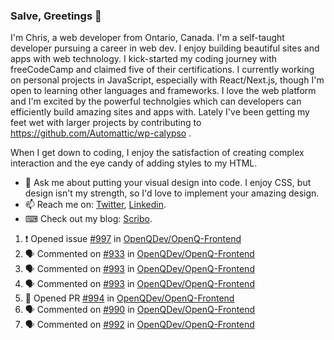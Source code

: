 ### Salve, Greetings 👋

I'm Chris, a web developer from Ontario, Canada. I'm a self-taught developer pursuing a career in web dev. I enjoy building beautiful sites and apps with web technology.
I kick-started my coding journey with freeCodeCamp and claimed five of their certifications.  I currently working on personal projects in JavaScript, especially with React/Next.js, though I'm open to learning other languages and frameworks. I love the web platform and I'm excited by the powerful technolgies which can developers can efficiently build amazing sites and apps with. Lately I've been getting my feet wet with larger projects by contributing to https://github.com/Automattic/wp-calypso .

When I get down to coding, I enjoy the satisfaction of creating complex interaction and the eye candy of adding styles to my HTML. 

- 💬 Ask me about putting your visual design into code. I enjoy CSS, but design isn't my strength, so I'd love to implement your amazing design.
- 📫 Reach me on: [Twitter](https://twitter.com/Christo28120856), [Linkedin](https://www.linkedin.com/in/christopher-stevers-07b9a5204/).
- ⌨ Check out my blog: [Scribo](https://christopherstevers.cf).
<!--
**Christopher-Stevers/Christopher-Stevers** is a ✨ _special_ ✨ repository because its `README.md` (this file) appears on your GitHub profile.

Here are some ideas to get you started:

- 🔭 I’m currently working on ...
- 🌱 I’m currently learning ...
- 👯 I’m looking to collaborate on ...
- 🤔 I’m looking for help with ...
- 😄 Pronouns: ...
- ⚡ Fun fact: ...
-->

<!--START_SECTION:activity-->
1. ❗️ Opened issue [#997](https://github.com/OpenQDev/OpenQ-Frontend/issues/997) in [OpenQDev/OpenQ-Frontend](https://github.com/OpenQDev/OpenQ-Frontend)
2. 🗣 Commented on [#933](https://github.com/OpenQDev/OpenQ-Frontend/issues/933) in [OpenQDev/OpenQ-Frontend](https://github.com/OpenQDev/OpenQ-Frontend)
3. 🗣 Commented on [#993](https://github.com/OpenQDev/OpenQ-Frontend/issues/993) in [OpenQDev/OpenQ-Frontend](https://github.com/OpenQDev/OpenQ-Frontend)
4. 🗣 Commented on [#993](https://github.com/OpenQDev/OpenQ-Frontend/issues/993) in [OpenQDev/OpenQ-Frontend](https://github.com/OpenQDev/OpenQ-Frontend)
5. 💪 Opened PR [#994](https://github.com/OpenQDev/OpenQ-Frontend/pull/994) in [OpenQDev/OpenQ-Frontend](https://github.com/OpenQDev/OpenQ-Frontend)
6. 🗣 Commented on [#990](https://github.com/OpenQDev/OpenQ-Frontend/issues/990) in [OpenQDev/OpenQ-Frontend](https://github.com/OpenQDev/OpenQ-Frontend)
7. 🗣 Commented on [#992](https://github.com/OpenQDev/OpenQ-Frontend/issues/992) in [OpenQDev/OpenQ-Frontend](https://github.com/OpenQDev/OpenQ-Frontend)
<!--END_SECTION:activity-->
